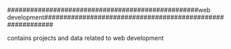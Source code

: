##################################################web development###########################################################

contains projects and data related to web development
